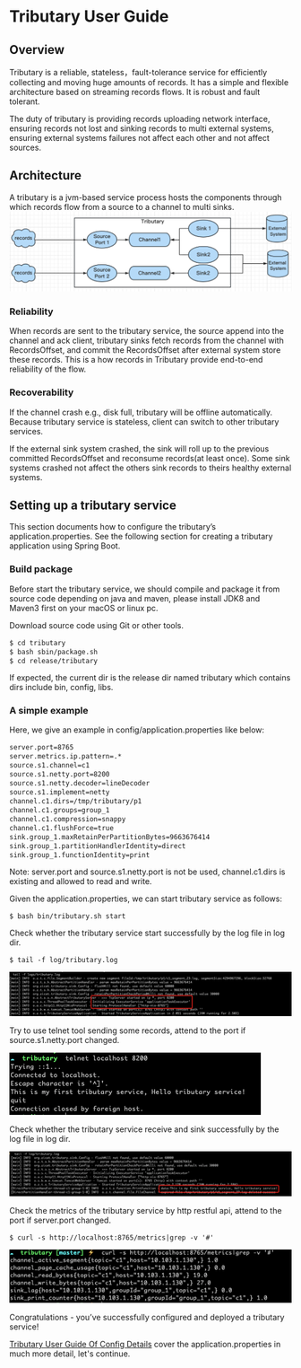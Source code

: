 # Tributary User Guide

## Overview

Tributary is a reliable, stateless，fault-tolerance service for efficiently collecting and moving huge amounts of
records. It has a simple and flexible architecture based on streaming records flows. It is robust and fault tolerant.

The duty of tributary is providing records uploading network interface, ensuring records not lost and sinking records to
multi external systems, ensuring external systems failures not affect each other and not affect sources.

## Architecture

A tributary is a jvm-based service process hosts the components through which records flow from a source to a channel to
multi sinks.
![image](picture/tributary.png)

### Reliability

When records are sent to the tributary service, the source append into the channel and ack client, tributary sinks fetch
records from the channel with RecordsOffset, and commit the RecordsOffset after external system store these records.
This is a how records in Tributary provide end-to-end reliability of the flow.

### Recoverability

If the channel crash e.g., disk full, tributary will be offline automatically. Because tributary service is stateless,
client can switch to other tributary services.

If the external sink system crashed, the sink will roll up to the previous committed RecordsOffset and reconsume
records(at least once). Some sink systems crashed not affect the others sink records to theirs healthy external systems.

## Setting up a tributary service

This section documents how to configure the tributary’s application.properties. See the following section for creating a
tributary application using Spring Boot.

### Build package

Before start the tributary service, we should compile and package it from source code depending on java and maven,
please install JDK8 and Maven3 first on your macOS or linux pc.

Download source code using Git or other tools.

```shell
$ cd tributary
$ bash sbin/package.sh
$ cd release/tributary  
``` 

If expected, the current dir is the release dir named tributary which contains dirs include bin, config, libs.

### A simple example

Here, we give an example in config/application.properties like below:

```properties
server.port=8765
server.metrics.ip.pattern=.*
source.s1.channel=c1
source.s1.netty.port=8200
source.s1.netty.decoder=lineDecoder
source.s1.implement=netty
channel.c1.dirs=/tmp/tributary/p1
channel.c1.groups=group_1
channel.c1.compression=snappy
channel.c1.flushForce=true
sink.group_1.maxRetainPerPartitionBytes=9663676414
sink.group_1.partitionHandlerIdentity=direct
sink.group_1.functionIdentity=print
```

Note: server.port and source.s1.netty.port is not be used, channel.c1.dirs is existing and allowed to read and write.

Given the application.properties, we can start tributary service as follows:

```shell
$ bash bin/tributary.sh start
```

Check whether the tributary service start successfully by the log file in log dir.

```shell
$ tail -f log/tributary.log
```

![image](picture/start_success_log.png)

Try to use telnet tool sending some records, attend to the port if source.s1.netty.port changed.

![image](picture/telnet_client.png)

Check whether the tributary service receive and sink successfully by the log file in log dir.

![image](picture/receive_success_log.png)

Check the metrics of the tributary service by http restful api, attend to the port if server.port changed.

```shell
$ curl -s http://localhost:8765/metrics|grep -v '#'
```

![image](picture/metrics_url.png)

Congratulations - you’ve successfully configured and deployed a tributary service!

[Tributary User Guide Of Config Details](user_guide_config_detail.md) cover the application.properties in much more
detail, let's continue.
